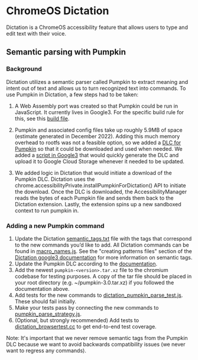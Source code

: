 # ChromeOS Dictation

<!-- TODO(akihiroota): document the rest of Dictation. -->
Dictation is a ChromeOS accessibility feature that allows users to type and edit
text with their voice.

## Semantic parsing with Pumpkin

### Background

Dictation utilizes a semantic parser called Pumpkin to extract meaning and
intent out of text and allows us to turn recognized text into commands. To use
Pumpkin in Dictation, a few steps had to be taken:

1. A Web Assembly port was created so that Pumpkin could be run in JavaScript.
It currently lives in Google3. For the specific build rule for this, see this
[build file](https://source.corp.google.com/piper///depot/google3/speech/grammar/pumpkin/api/BUILD;l=154).

2. Pumpkin and associated config files take up roughly 5.9MB of space (estimate
generated in December 2022). Adding this much memory overhead to rootfs was not
a feasible option, so we added a [DLC for Pumpkin](https://source.chromium.org/chromiumos/chromiumos/codesearch/+/main:src/third_party/chromiumos-overlay/app-accessibility/pumpkin/pumpkin-9999.ebuild?q=file:pumpkin%20file:ebuild&ss=chromiumos)
so that it could be downloaded and used when needed. We added a
[script in Google3](https://source.corp.google.com/piper///depot/google3/chrome/chromeos/accessibility/dictation/update_pumpkin_dlc.sh?q=update_pumpkin_dlc)
that would quickly generate the DLC and upload it to Google Cloud Storage
whenever it needed to be updated.

3. We added logic in Dictation that would initiate a download of the Pumpkin
DLC. Dictation uses the chrome.accessibilityPrivate.installPumpkinForDictation()
API to initiate the download. Once the DLC is downloaded, the
AccessibilityManager reads the bytes of each Pumpkin file and sends them back to
the Dictation extension. Lastly, the extension spins up a new sandboxed context
to run pumpkin in.

### Adding a new Pumpkin command

1. Update the Dictation [semantic_tags.txt](https://source.corp.google.com/piper///depot/google3/chrome/chromeos/accessibility/dictation/semantic_tags.txt)
file with the tags that correspond to the new commands you’d like to add. All
Dictation commands can be found in [macro_names.js](https://source.chromium.org/chromium/chromium/src/+/main:chrome/browser/resources/chromeos/accessibility/accessibility_common/dictation/macros/macro_names.js).
See the "creating patterns files" section of the [Dictation google3 documentation](https://source.corp.google.com/piper///depot/google3/chrome/chromeos/accessibility/dictation/README.md)
for more information on semantic tags.
2. Update the Pumpkin DLC according to the [documentation](https://source.corp.google.com/piper///depot/google3/chrome/chromeos/accessibility/dictation/README.md).
3. Add the newest ```pumpkin-<version>.tar.xz``` file to the chromium codebase
for testing purposes. A copy of the tar file should be placed in your root
directory (e.g. ~/pumpkin-3.0.tar.xz) if you followed the documentation above.
4. Add tests for the new commands to [dictation_pumpkin_parse_test.js](https://source.chromium.org/chromium/chromium/src/+/main:chrome/browser/resources/chromeos/accessibility/accessibility_common/dictation/parse/dictation_pumpkin_parse_test.js).
These should fail initially.
5. Make your tests pass by connecting the new commands to
[pumpkin_parse_strategy.js](https://source.chromium.org/chromium/chromium/src/+/main:chrome/browser/resources/chromeos/accessibility/accessibility_common/dictation/parse/pumpkin_parse_strategy.js).
6. (Optional, but strongly recommended) Add tests to [dictation_browsertest.cc](https://source.chromium.org/chromium/chromium/src/+/main:chrome/browser/ash/accessibility/dictation_browsertest.cc)
to get end-to-end test coverage.

Note: It's important that we never remove semantic tags from the Pumpkin DLC
because we want to avoid backwards compatibility issues (we never want to
regress any commands).
